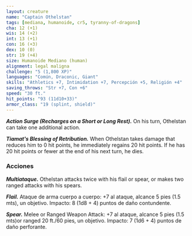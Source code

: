 ```yaml
---
layout: creature
name: "Captain Othelstan"
tags: [mediana, humanoide, cr5, tyranny-of-dragons]
cha: 12 (+1)
wis: 14 (+2)
int: 13 (+1)
con: 16 (+3)
dex: 10 (0)
str: 19 (+4)
size: Humanoide Mediano (human)
alignment: legal maligna
challenge: "5 (1,800 XP)"
languages: "Común, Draconic, Giant"
skills: "Athletics +7, Intimidation +7, Percepción +5, Religión +4"
saving_throws: "Str +7, Con +6"
speed: "30 ft."
hit_points: "93 (11d10+33)"
armor_class: "19 (splint, shield)"
---
```


***Action Surge (Recharges on a Short or Long Rest).*** On his turn, Othelstan can take one additional action.

***Tiamat's Blessing of Retribution.*** When Othelstan takes damage that reduces him to 0 hit points, he immediately regains 20 hit points. If he has 20 hit points or fewer at the end of his next turn, he dies.

### Acciones

***Multiataque.*** Othelstan attacks twice with his flail or spear, or makes two ranged attacks with his spears.

***Flail.*** Ataque de arma cuerpo a cuerpo: +7 al ataque, alcance 5 pies (1.5 mts), un objetivo. Impacto: 8 (1d8 + 4) puntos de daño contundente.

***Spear.*** Melee or Ranged Weapon Attack: +7 al ataque, alcance 5 pies (1.5 mts)or ranged 20 ft./60 pies, un objetivo. Impacto: 7 (1d6 + 4) puntos de daño perforante.